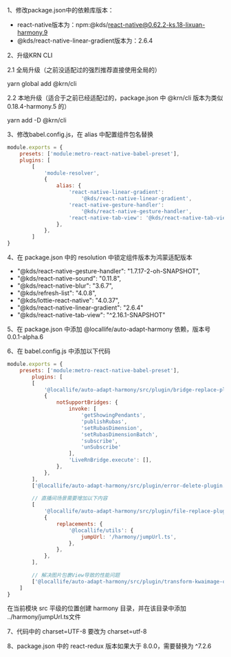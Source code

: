1、修改package.json中的依赖库版本：

- react-native版本为：npm:@kds/react-native@0.62.2-ks.18-lixuan-harmony.9
- @kds/react-native-linear-gradient版本为：2.6.4

2、升级KRN CLI

2.1 全局升级（之前没适配过的强烈推荐直接使用全局的）

yarn global add @krn/cli

2.2 本地升级（适合于之前已经适配过的，package.json 中 @krn/cli 版本为类似 0.18.4-harmony.5 的）

yarn add -D @krn/cli

3、修改babel.config.js，在 alias 中配置组件包名替换

```js
module.exports = {
    presets: ['module:metro-react-native-babel-preset'],
    plugins: [
        [
            'module-resolver',
            {
                alias: {
                  	'react-native-linear-gradient':
                        '@kds/react-native-linear-gradient',
                    'react-native-gesture-handler':
                        '@kds/react-native-gesture-handler',
                    'react-native-tab-view': '@kds/react-native-tab-view',
                },
            },
        ]
}
```

4、在 package.json 中的 resolution 中锁定组件版本为鸿蒙适配版本

- "@kds/react-native-gesture-handler": "1.7.17-2-oh-SNAPSHOT",
- "@kds/react-native-sound": "0.11.8",
- "@kds/react-native-blur": "3.6.7",
- "@kds/refresh-list": "4.0.8",
- "@kds/lottie-react-native": "4.0.37",
- "@kds/react-native-linear-gradient": "2.6.4"
- "@kds/react-native-tab-view": "^2.16.1-SNAPSHOT"

5、在 package.json 中添加 @locallife/auto-adapt-harmony 依赖，版本号0.0.1-alpha.6

6、在 babel.config.js 中添加以下代码

```js
module.exports = {
    presets: ['module:metro-react-native-babel-preset'],
		plugins: [
        [
            '@locallife/auto-adapt-harmony/src/plugin/bridge-replace-plugin.js',
            {
                notSupportBridges: {
                    invoke: [
                        'getShowingPendants',
                        'publishRubas',
                        'setRubasDimension',
                        'setRubasDimensionBatch',
                      	'subscribe',
                      	'unSubscribe'
                    ],
                    'LiveRnBridge.execute': [],
                },
            },
        ],
        ['@locallife/auto-adapt-harmony/src/plugin/error-delete-plugin.js'],
  
      	// 直播间场景需要增加以下内容
      	[
            '@locallife/auto-adapt-harmony/src/plugin/file-replace-plugin.js',
            {
                replacements: {
                    '@locallife/utils': {
                        jumpUrl: '/harmony/jumpUrl.ts',
                    },
                },
            },
        ],
  
      	// 解决图片包裹View导致的性能问题
      	['@locallife/auto-adapt-harmony/src/plugin/transform-kwaimage-children.js'],
    ]
}
```

在当前模块 src 平级的位置创建 harmony 目录，并在该目录中添加 ../harmony/jumpUrl.ts文件

7、代码中的 charset=UTF-8 要改为 charset=utf-8

8、package.json 中的 react-redux 版本如果大于 8.0.0，需要替换为 ^7.2.6
